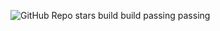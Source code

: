 ![GitHub Repo stars](https://img.shields.io/github/stars/Arerpriyanka/M1_scientific-calculator-?style=flat-square)
build
build
passing
passing
